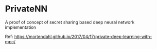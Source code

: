 # PrivateNN
A proof of concept of secret sharing based deep neural network implementation

Ref: https://mortendahl.github.io/2017/04/17/private-deep-learning-with-mpc/
